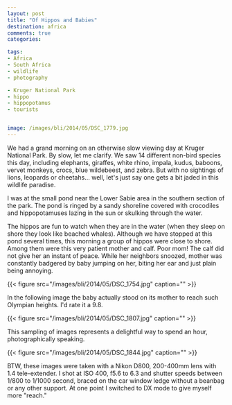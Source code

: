 ```yaml
---
layout: post
title: "Of Hippos and Babies"
destination: africa
comments: true
categories:

tags:
- Africa
- South Africa
- wildlife
- photography

- Kruger National Park
- hippo
- hippopotamus
- tourists


image: /images/bli/2014/05/DSC_1779.jpg
---
```


We had a grand morning on an otherwise slow viewing day at Kruger National Park. By slow, let me clarify. We saw 14 different non-bird species this day, including elephants, giraffes, white rhino, impala, kudus, baboons, vervet monkeys, crocs, blue wildebeest, and zebra. But with no sightings of lions, leopards or cheetahs... well, let's just say one gets a bit jaded in this wildlife paradise. 

<!--more-->

I was at the small pond near the Lower Sabie area in the southern section of the park. The pond is ringed by a sandy shoreline covered with crocodiles and hippopotamuses lazing in the sun or skulking through the water. 

The hippos are fun to watch when they are in the water (when they sleep on shore they look like beached whales). Although we have stopped at this pond several times, this morning a group of hippos were close to shore. Among them were this very patient mother and calf. Poor mom! The calf did not give her an instant of peace. While her neighbors snoozed, mother was constantly badgered by baby jumping on her, biting her ear and just plain being annoying.

{{< figure src="/images/bli/2014/05/DSC_1754.jpg" caption="" >}}

In the following image the baby actually stood on its mother to reach such Olympian heights. I'd rate it a 9.8. 

{{< figure src="/images/bli/2014/05/DSC_1807.jpg" caption="" >}}

This sampling of images represents a delightful way to spend an hour, photographically speaking. 

{{< figure src="/images/bli/2014/05/DSC_1844.jpg" caption="" >}}

BTW, these images were taken with a Nikon D800, 200-400mm lens with 1.4 tele-extender. I shot at ISO 400, f5.6 to 6.3 and shutter speeds between 1/800 to 1/1000 second, braced on the car window ledge without a beanbag or any other support. At one point I switched to DX mode to give myself more "reach." 